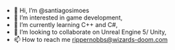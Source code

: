- 👋 Hi, I’m @santiagosimoes
- 👀 I’m interested in game development,
- 🌱 I’m currently learning C++ and C#,
- 💞️ I’m looking to collaborate on Unreal Engine 5/ Unity,
- 📫 How to reach me rippernobbs@wizards-doom.com
